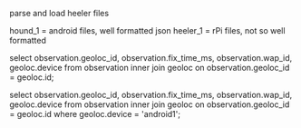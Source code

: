 parse and load heeler files

hound_1 = android files, well formatted json
heeler_1 = rPi files, not so well formatted

select observation.geoloc_id, observation.fix_time_ms, observation.wap_id, geoloc.device from observation inner join geoloc on observation.geoloc_id = geoloc.id;

select observation.geoloc_id, observation.fix_time_ms, observation.wap_id, geoloc.device from observation inner join geoloc on observation.geoloc_id = geoloc.id where geoloc.device = 'android1';

